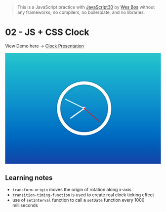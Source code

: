 > This is a JavaScript practice with [JavaScript30](https://javascript30.com/) by [Wes Bos](https://github.com/wesbos) without any frameworks, no compilers, no boilerplate, and no libraries.

# 02 - JS + CSS Clock

View Demo here -> [Clock Presentation](link)

![](images/day-02.png)

## Learning notes

 - `transform-origin` moves the origin of rotation along x-axis
 - `transition-timing-function` is used to create real clock ticking effect
 - use of `setInterval` function to call a `setDate` function every 1000 milliseconds

